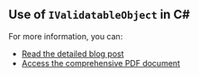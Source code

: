 ﻿## Use of `IValidatableObject` in C#

For more information, you can:
- [Read the detailed blog post](#)
- [Access the comprehensive PDF document](https://github.com/lijotech/CSharpCodeExamples/blob/main/UseOfIValidatableObjectInCSharp/IValidatableObject.pdf)
